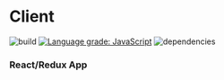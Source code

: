 # Client
![build](https://travis-ci.org/tkwok/client.svg?branch=master) [![Language grade: JavaScript](https://img.shields.io/lgtm/grade/javascript/g/tkwok/client.svg?logo=lgtm&logoWidth=18)](https://lgtm.com/projects/g/tkwok/client/context:javascript) ![dependencies](https://david-dm.org/tkwok/repo.svg)

### React/Redux App
